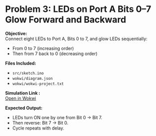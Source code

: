 # Problem 3: LEDs on Port A Bits 0–7 Glow Forward and Backward

**Objective:**  
Connect eight LEDs to Port A, Bits 0 to 7, and glow LEDs sequentially:  
- From 0 to 7 (increasing order)  
- Then from 7 back to 0 (decreasing order)  

**Files Included:**  
- `src/sketch.ino`  
- `wokwi/diagram.json`  
- `wokwi/wokwi-project.txt`  

**Simulation Link :**  
[Open in Wokwi](https://wokwi.com/projects/443680160845887489)

**Expected Output:**  
- LEDs turn ON one by one from Bit 0 → Bit 7.  
- Then reverse: Bit 7 → Bit 0.  
- Cycle repeats with delay.  
